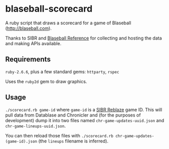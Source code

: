 # blaseball-scorecard

A ruby script that draws a scorecard for a game of Blaseball (http://blaseball.com).

Thanks to SIBR and [Blaseball Reference](https://blaseball-reference.com/) for collecting and
hosting the data and making APIs available.

## Requirements
`ruby-2.6.6`, plus a few standard gems: `httparty`, `rspec`

Uses the `ruby2d` gem to draw graphics.

## Usage
`./scorecard.rb game-id` where `game-id` is a [SIBR Reblaze](http://reblase.sibr.dev) game ID. This
will pull data from Datablase and Chronicler and (for the purposes of development) dump it into two
files named `chr-game-updates-uuid.json` and `chr-game-lineups-uuid.json`.

You can then reload those files with `./scorecard.rb chr-game-updates-(game-id).json` (the `lineups`
filename is inferred).
